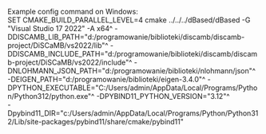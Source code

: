 Example config command on Windows:  
SET CMAKE_BUILD_PARALLEL_LEVEL=4
cmake ../../../dBased/dBased -G "Visual Studio 17 2022" -A x64^
    -DDISCAMB_LIB_PATH="d:/programowanie/biblioteki/discamb/discamb-project/DiSCaMB/vs2022/lib"^
    -DDISCAMB_INCLUDE_PATH="d:/programowanie/biblioteki/discamb/discamb-project/DiSCaMB/vs2022/include"^
    -DNLOHMANN_JSON_PATH="d:/programowanie/biblioteki/nlohmann/json"^
    -DEIGEN_PATH="d:/programowanie/biblioteki/eigen-3.4.0"^
    -DPYTHON_EXECUTABLE="C:/Users/admin/AppData/Local/Programs/Python/Python312/python.exe"^
    -DPYBIND11_PYTHON_VERSION="3.12"^    
    -Dpybind11_DIR="c:/Users/admin/AppData/Local/Programs/Python/Python312/Lib/site-packages/pybind11/share/cmake/pybind11"
